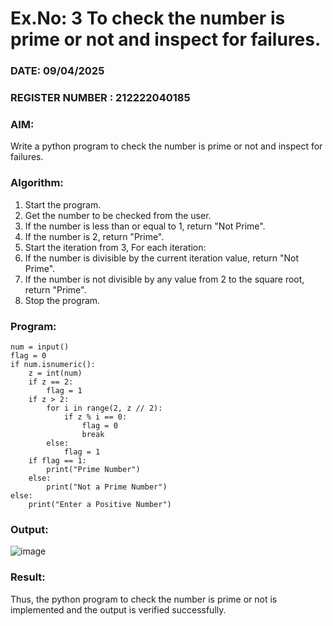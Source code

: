 # Ex.No: 3 To check the number is prime or not and inspect for failures.
 
### DATE: 09/04/2025                                                                          
### REGISTER NUMBER : 212222040185
### AIM: 
Write a python program to check the number is prime or not and inspect for failures.
 
### Algorithm:
1. Start the program.
2. Get the number to be checked from the user.
3. If the number is less than or equal to 1, return "Not Prime".
4. If the number is 2, return "Prime".
5. Start the iteration from 3, For each iteration:
6. If the number is divisible by the current iteration value, return "Not Prime".
7. If the number is not divisible by any value from 2 to the square root, return "Prime".
8. Stop the program.

### Program:
```
num = input()
flag = 0
if num.isnumeric():
    z = int(num)
    if z == 2:
        flag = 1
    if z > 2:
        for i in range(2, z // 2):
            if z % i == 0:
                flag = 0
                break
        else:
            flag = 1
    if flag == 1:
        print("Prime Number")
    else:
        print("Not a Prime Number")
else:
    print("Enter a Positive Number")
```


### Output:

![image](https://github.com/user-attachments/assets/f7d55bd5-238b-4954-afbd-80e91f2e3817)


### Result:
Thus, the python program to check the number is prime or not is implemented and the output is verified successfully.
